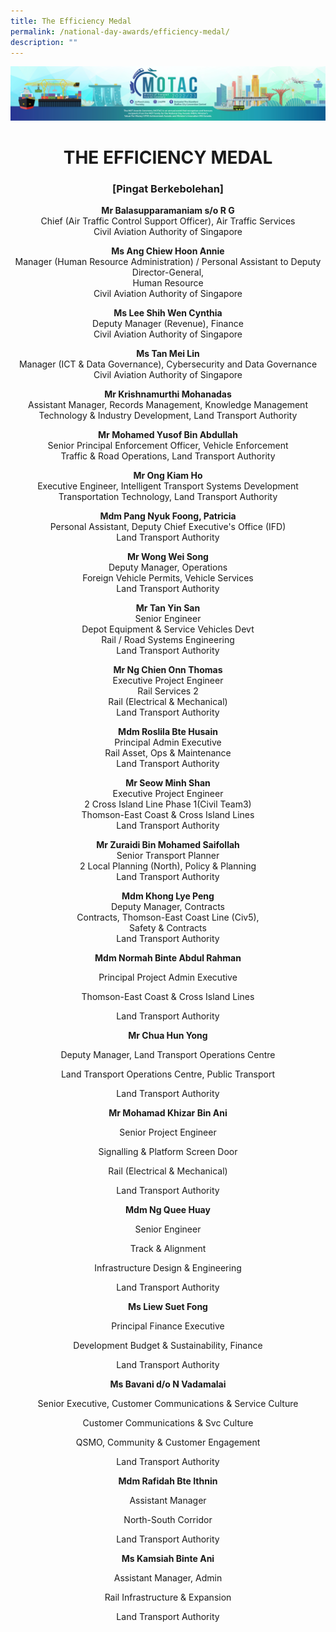 ```yaml
---
title: The Efficiency Medal
permalink: /national-day-awards/efficiency-medal/
description: ""
---
```

![](/images/hero.png)

<center>
<h1>THE EFFICIENCY MEDAL</h1>
<h3>[Pingat Berkebolehan]</h3>
<p>
  <strong>Mr Balasupparamaniam s/o R G</strong>
  <br> Chief (Air Traffic Control Support Officer), Air Traffic Services <br> Civil Aviation Authority of Singapore
</p>
<p>
  <strong>Ms Ang Chiew Hoon Annie</strong>
  <br> Manager (Human Resource Administration) / Personal Assistant to Deputy Director-General, <br> Human Resource <br> Civil Aviation Authority of Singapore
</p>
<p>
  <strong>Ms Lee Shih Wen Cynthia</strong>
  <br> Deputy Manager (Revenue), Finance <br> Civil Aviation Authority of Singapore
</p>
<p>
  <strong>Ms Tan Mei Lin</strong>
  <br> Manager (ICT &amp; Data Governance), Cybersecurity and Data Governance <br> Civil Aviation Authority of Singapore
</p>
<p>
  <strong>Mr Krishnamurthi Mohanadas</strong>
  <br> Assistant Manager, Records Management, Knowledge Management <br> Technology &amp; Industry Development, Land Transport Authority
</p>
<p>
  <strong>Mr Mohamed Yusof Bin Abdullah</strong>
  <br> Senior Principal Enforcement Officer, Vehicle Enforcement <br> Traffic &amp; Road Operations, Land Transport Authority
</p>
<p>
  <strong>Mr Ong Kiam Ho</strong>
  <br> Executive Engineer, Intelligent Transport Systems Development <br> Transportation Technology, Land Transport Authority
</p>
<p>
  <strong>Mdm Pang Nyuk Foong, Patricia</strong>
  <br> Personal Assistant, Deputy Chief Executive's Office (IFD) <br> Land Transport Authority
</p>
<p>
  <strong>Mr Wong Wei Song</strong>
  <br> Deputy Manager, Operations <br> Foreign Vehicle Permits, Vehicle Services <br> Land Transport Authority
</p>
<p>
  <strong>Mr Tan Yin San</strong>
  <br> Senior Engineer <br> Depot Equipment &amp; Service Vehicles Devt <br> Rail / Road Systems Engineering <br> Land Transport Authority
</p>
<p>
  <strong>Mr Ng Chien Onn Thomas</strong>
  <br> Executive Project Engineer <br> Rail Services 2 <br> Rail (Electrical &amp; Mechanical) <br> Land Transport Authority
</p>
<p>
  <strong>Mdm Roslila Bte Husain</strong>
  <br> Principal Admin Executive <br> Rail Asset, Ops &amp; Maintenance <br> Land Transport Authority
</p>
<p>
  <strong>Mr Seow Minh Shan</strong>
  <br> Executive Project Engineer <br> 2 Cross Island Line Phase 1(Civil Team3) <br> Thomson-East Coast &amp; Cross Island Lines <br> Land Transport Authority
</p>
<p>
  <strong>Mr Zuraidi Bin Mohamed Saifollah</strong>
  <br> Senior Transport Planner <br> 2 Local Planning (North), Policy &amp; Planning <br> Land Transport Authority
</p>
<p>
  <strong>Mdm Khong Lye Peng</strong>
  <br> Deputy Manager, Contracts <br> Contracts, Thomson-East Coast Line (Civ5), <br> Safety &amp; Contracts <br> Land Transport Authority
</p>
<p>
  <strong>Mdm Normah Binte Abdul Rahman</strong>
</p>
<p>Principal Project Admin Executive</p>
<p>Thomson-East Coast &amp; Cross Island Lines</p>
<p>Land Transport Authority</p>
<p>
  <strong>Mr Chua Hun Yong</strong>
</p>
<p>Deputy Manager, Land Transport Operations Centre</p>
<p>Land Transport Operations Centre, Public Transport</p>
<p>Land Transport Authority</p>
<p>
  <strong>Mr Mohamad Khizar Bin Ani</strong>
</p>
<p>Senior Project Engineer</p>
<p>Signalling &amp; Platform Screen Door</p>
<p>Rail (Electrical &amp; Mechanical)</p>
<p>Land Transport Authority</p>
<p>
  <strong>Mdm Ng Quee Huay</strong>
</p>
<p>Senior Engineer</p>
<p>Track &amp; Alignment</p>
<p>Infrastructure Design &amp; Engineering</p>
<p>Land Transport Authority</p>
<p>
  <strong>Ms Liew Suet Fong</strong>
</p>
<p>Principal Finance Executive</p>
<p>Development Budget &amp; Sustainability, Finance</p>
<p>Land Transport Authority</p>
<p>
  <strong>Ms Bavani d/o N Vadamalai</strong>
</p>
<p>Senior Executive, Customer Communications &amp; Service Culture</p>
<p>Customer Communications &amp; Svc Culture</p>
<p>QSMO, Community &amp; Customer Engagement</p>
<p>Land Transport Authority</p>
<p>
  <strong>Mdm Rafidah Bte Ithnin</strong>
</p>
<p>Assistant Manager</p>
<p>North-South Corridor</p>
<p>Land Transport Authority</p>
<p>
  <strong>Ms Kamsiah Binte Ani</strong>
</p>
<p>Assistant Manager, Admin</p>
<p>Rail Infrastructure &amp; Expansion</p>
<p>Land Transport Authority</p>
	
</center>